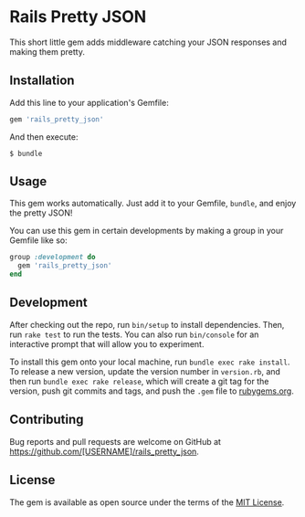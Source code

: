 # Rails Pretty JSON

This short little gem adds middleware catching your JSON responses and making them pretty.

## Installation

Add this line to your application's Gemfile:

```ruby
gem 'rails_pretty_json'
```

And then execute:

    $ bundle

## Usage

This gem works automatically.  Just add it to your Gemfile, `bundle`, and enjoy the pretty JSON!

You can use this gem in certain developments by making a group in your Gemfile like so:

```ruby
group :development do
  gem 'rails_pretty_json'
end
```

## Development

After checking out the repo, run `bin/setup` to install dependencies. Then, run `rake test` to run the tests. You can also run `bin/console` for an interactive prompt that will allow you to experiment.

To install this gem onto your local machine, run `bundle exec rake install`. To release a new version, update the version number in `version.rb`, and then run `bundle exec rake release`, which will create a git tag for the version, push git commits and tags, and push the `.gem` file to [rubygems.org](https://rubygems.org).

## Contributing

Bug reports and pull requests are welcome on GitHub at https://github.com/[USERNAME]/rails_pretty_json.


## License

The gem is available as open source under the terms of the [MIT License](http://opensource.org/licenses/MIT).
